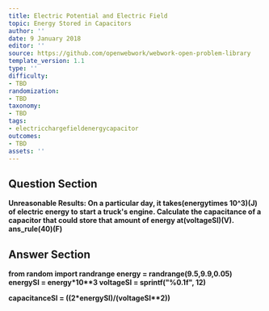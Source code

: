 ```yaml
---
title: Electric Potential and Electric Field
topic: Energy Stored in Capacitors
author: ''
date: 9 January 2018
editor: ''
source: https://github.com/openwebwork/webwork-open-problem-library
template_version: 1.1
type: ''
difficulty:
- TBD
randomization:
- TBD
taxonomy:
- TBD
tags:
- electricchargefieldenergycapacitor
outcomes:
- TBD
assets: ''
---
```


## Question Section 

<b>
<b>Unreasonable Results:<b> On a particular day, it takes(energytimes 10^3)(J) of electric energy to start a truck's engine. Calculate the capacitance of a capacitor that could store that amount of energy at(voltageSI)(V).
ans_rule(40)(F)



## Answer Section

from random import randrange
energy = randrange(9.5,9.9,0.05)
energySI = energy*10**3
voltageSI = sprintf("%0.1f", 12)

capacitanceSI = ((2*energySI)/(voltageSI**2))